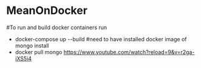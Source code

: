 # MeanOnDocker
#To run  and build docker containers
run 
- docker-compose up --build
#need to have  installed docker image of mongo 
install
- docker pull mongo 
https://www.youtube.com/watch?reload=9&v=r2ga-iXS5i4
